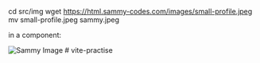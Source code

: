 cd src/img
wget https://html.sammy-codes.com/images/small-profile.jpeg
mv small-profile.jpeg sammy.jpeg


in a component:

<img src={Sammy} alt="Sammy Image" width={200} hieght={200} />
# vite-practise
